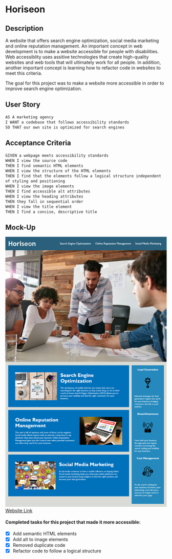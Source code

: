 # Horiseon

## Description

A website that offers search engine optimization, social media marketing and online reputation management.
An important concept in web development is to make a website accessible for people with disabilities. Web accessiblity uses assitive technologies that create high-quality websites and web tools that will ultimately work for all people. In addition, another important concept is learning how to refactor code in websites to meet this criteria.

The goal for this project was to make a website more accessible in order to improve search engine optimization.

## User Story
```
AS A marketing agency
I WANT a codebase that follows accessibility standards
SO THAT our own site is optimized for search engines
```
## Acceptance Criteria
```
GIVEN a webpage meets accessibility standards
WHEN I view the source code
THEN I find semantic HTML elements
WHEN I view the structure of the HTML elements
THEN I find that the elements follow a logical structure independent of styling and positioning
WHEN I view the image elements
THEN I find accessible alt attributes
WHEN I view the heading attributes
THEN they fall in sequential order
WHEN I view the title element
THEN I find a concise, descriptive title
```
## Mock-Up
![](./assets/images/screenshot.png)
 [Website Link](https://trrgomez.github.io/horiseon/)

#### Completed tasks for this project that made it more accessible:
  * [x] Add semantic HTML elements
  * [x] Add alt to image elements
  * [X] Removed duplicate code
  * [x] Refactor code to follow a logical structure